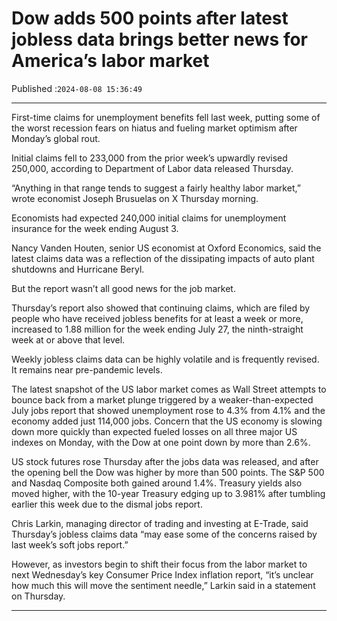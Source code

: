 # Dow adds 500 points after latest jobless data brings better news for America’s labor market

Published :`2024-08-08 15:36:49`

---

First-time claims for unemployment benefits fell last week, putting some of the worst recession fears on hiatus and fueling market optimism after Monday’s global rout.

Initial claims fell to 233,000 from the prior week’s upwardly revised 250,000, according to Department of Labor data released Thursday.

“Anything in that range tends to suggest a fairly healthy labor market,” wrote economist Joseph Brusuelas on X Thursday morning.

Economists had expected 240,000 initial claims for unemployment insurance for the week ending August 3.

Nancy Vanden Houten, senior US economist at Oxford Economics, said the latest claims data was a reflection of the dissipating impacts of auto plant shutdowns and Hurricane Beryl.

But the report wasn’t all good news for the job market.

Thursday’s report also showed that continuing claims, which are filed by people who have received jobless benefits for at least a week or more, increased to 1.88 million for the week ending July 27, the ninth-straight week at or above that level.

Weekly jobless claims data can be highly volatile and is frequently revised. It remains near pre-pandemic levels.

The latest snapshot of the US labor market comes as Wall Street attempts to bounce back from a market plunge triggered by a weaker-than-expected July jobs report that showed unemployment rose to 4.3% from 4.1% and the economy added just 114,000 jobs. Concern that the US economy is slowing down more quickly than expected fueled losses on all three major US indexes on Monday, with the Dow at one point down by more than 2.6%.

US stock futures rose Thursday after the jobs data was released, and after the opening bell the Dow was higher by more than 500 points. The S&P 500 and Nasdaq Composite both gained around 1.4%. Treasury yields also moved higher, with the 10-year Treasury edging up to 3.981% after tumbling earlier this week due to the dismal jobs report.

Chris Larkin, managing director of trading and investing at E-Trade, said Thursday’s jobless claims data “may ease some of the concerns raised by last week’s soft jobs report.”

However, as investors begin to shift their focus from the labor market to next Wednesday’s key Consumer Price Index inflation report, “it’s unclear how much this will move the sentiment needle,” Larkin said in a statement on Thursday.

---

